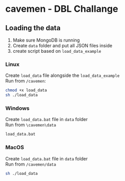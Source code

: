 # cavemen - DBL Challange
## Loading the data
1. Make sure MongoDB is running
2. Create `data` folder and put all JSON files inside
3. create script based on `load_data_example`

### Linux
Create `load_data` file alongside the `load_data_example`\
Run from `/cavemen`: 
```sh
chmod +x load_data
sh ./load_data
```

### Windows
Create `load_data.bat` file in `data` folder\
Run from `\cavemen\data`
```sh
load_data.bat
```
### MacOS
Create `load_data.bat` file in `data` folder\
Run from `/cavemen/data`
```sh
sh ./load_data
```